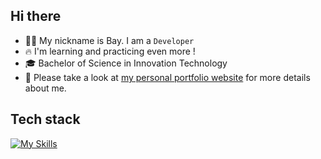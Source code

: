 ## Hi there
* 🧑🏻 My nickname is Bay. I am a `Developer`
* 🔥 I'm learning and practicing even more !
* 🎓 Bachelor of Science in Innovation Technology
* 📄 Please take a look at [my personal portfolio website](https://nattagrit-portfolio.netlify.app/) for more details about me.

## Tech stack
[![My Skills](https://skillicons.dev/icons?i=html,css,js,ts,react,nextjs)](https://skillicons.dev)





